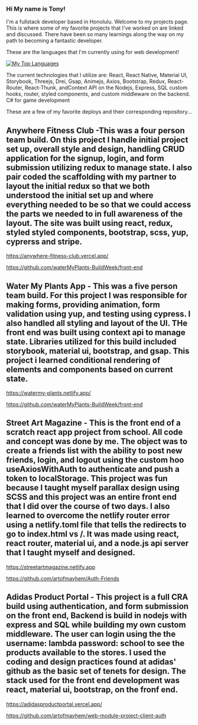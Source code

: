 ### Hi My name is Tony! 


I'm a fullstack developer based in Honolulu. Welcome to my projects page. This is where some of my favorite projects that I've worked on are linked and discussed. There have been so many learnings along the way on my path to becoming a fantastic developer. 

 These are the languages that I'm currently using for web development!
 
 
  [![My Top Languages](https://github-readme-stats.vercel.app/api/top-langs/?username=artofmayhem&layout=compact&langs_count=10)](https://github.com/artofmayhem)
  
  
  The current technologies that I utilize are: 
  React, React Native, Material UI, Storybook, Threejs, Drei, Gsap, Animejs, Axios, Bootstrap, Redux, React-Router, React-Thunk, andContext API on the Nodejs, Express, SQL custom hooks, router, styled components, and custom middleware on the backend. C# for game development

 

These are a few of my favorite deploys and their corresponding repository...

## Anywhere Fitness Club -This was a four person team build. On this project I handle initial project set up, overall style and design, handling CRUD application for the signup, login, and form submission utilizing redux to manage state. I also pair coded the scaffolding with my partner to layout the initial redux so that we both understood the initial set up and where everything needed to be so that we could access the parts we needed to in full awareness of the layout. The site was built using react, redux, styled styled components, bootstrap, scss, yup, cyprerss and stripe.

https://anywhere-fitness-club.vercel.app/

https://github.com/waterMyPlants-BuildWeek/front-end


## Water My Plants App - This was a five person team build. For this project I was responsible for making forms, providing animation, form validation using yup, and testing using cypress. I also handled all styling and layout of the UI. THe front end was built using context api to manage state. Libraries utilized for this build included storybook, material ui, bootstrap, and gsap. This project i learned conditional rendering of elements and components based on current state. 

https://watermy-plants.netlify.app/

https://github.com/waterMyPlants-BuildWeek/front-end


## Street Art Magazine - This is the front end of a scratch react app project from school. All code and concept was done by me. The object was to create a friends list with the ability to post new friends, login, and logout using the custom hoo useAxiosWithAuth to authenticate and push a token to localStorage. This project was fun because I taught myself parallax design using SCSS and this project was an entire front end that I did over the course of two days. I also learned to overcome the netlify router error using a netlify.toml file that tells the redirects to go to index.html vs /. It was made using react, react router, material ui, and a node.js api server that I taught myself and designed.

https://streetartmagazine.netlify.app

https://github.com/artofmayhem/Auth-Friends

## Adidas Product Portal - This project is a full CRA build using authentication, and form submission on the front end, Backend is build in nodejs with express and SQL while building my own custom middleware. The user can login using the the username: lambda password: school to see the products available to the stores. I used the coding and design practices found at adidas' github as the basic set of tenets for design. The stack used for the front end development was react, material ui, bootstrap, on the fronf end. 
  
https://adidasproductportal.vercel.app/

https://github.com/artofmayhem/web-module-project-client-auth



 

 



